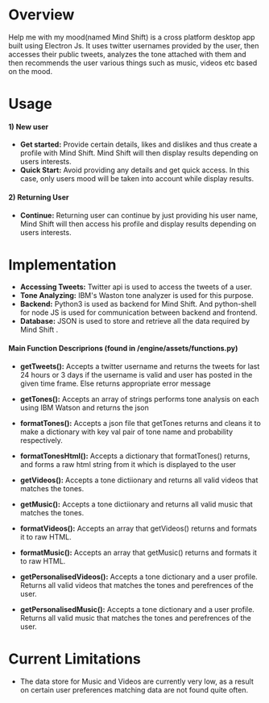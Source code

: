 # Overview

Help me with my mood(named Mind Shift) is a cross platform desktop app built using Electron Js. It uses twitter usernames provided by the user, then accesses their public tweets, analyzes the tone attached with them and then recommends the user various things such as music, videos etc based on the mood.

# Usage

#### 1) New user
- **Get started:** Provide certain details, likes and dislikes and thus create a profile with Mind Shift. Mind Shift will then display results depending on users interests.
- **Quick Start:** Avoid providing any details and get quick access. In this case, only users mood will be taken into account while display results.

#### 2) Returning User
- **Continue:** Returning user can continue by just providing his user name, Mind Shift will then access his profile and   display results depending on users interests.

# Implementation

- **Accessing Tweets:** Twitter api is used to access the tweets of a user.
- **Tone Analyzing:** IBM's Waston tone analyzer is used for this purpose.
- **Backend:** Python3 is used as backend for Mind Shift. And python-shell for node JS is used for communication between backend and frontend.
- **Database:** JSON is used to store and retrieve all the data required by Mind Shift .


#### Main Function Descriprions (found in /engine/assets/functions.py)
- **getTweets():** Accepts a twitter username and returns the tweets for last 24 hours or 3 days if the username is valid and user has posted in the given time frame. Else returns appropriate error message

- **getTones():** Accepts an array of strings performs tone analysis on each using IBM Watson and returns the json

- **formatTones():** Accepts a json file that getTones returns and cleans it to make a dictionary with key val pair of tone name and probability respectively.

- **formatTonesHtml():** Accepts a dictionary that formatTones() returns, and forms a raw html string from it which is displayed to the user

- **getVideos():** Accepts a tone dictiionary and returns all valid videos that matches the tones.

- **getMusic():** Accepts a tone dictiionary and returns all valid music that matches the tones.

- **formatVideos():** Accepts an array that getVideos() returns and formats it to raw HTML.

- **formatMusic():** Accepts an array that getMusic() returns and formats it to raw HTML.

- **getPersonalisedVideos():** Accepts a tone dictionary and a user profile. Returns all valid videos that matches the tones and perefrences of the user.

- **getPersonalisedMusic():** Accepts a tone dictionary and a user profile. Returns all valid music that matches the tones and perefrences of the user.

# Current Limitations
- The data store for Music and Videos are currently very low, as a result on certain user preferences matching data are not found quite often.





